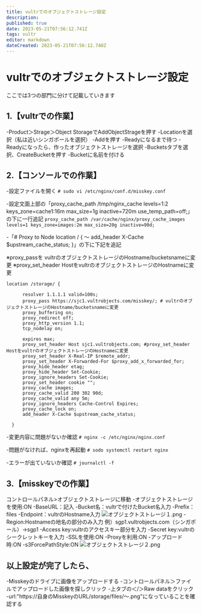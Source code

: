 ```yaml
---
title: vultrでのオブジェクトストレージ設定
description: 
published: true
date: 2023-05-21T07:56:12.741Z
tags: vultr
editor: markdown
dateCreated: 2023-05-21T07:56:12.740Z
---
```


# vultrでのオブジェクトストレージ設定
ここでは3つの部門に分けて記載していきます


## 1.【vultrでの作業】
-Product＞Strage＞Object StorageでAddObjectStrageを押す
-Locationを選択（私は近いシンガポールを選択）
-Addを押す
-Readyになるまで待つ
-Readyになったら、作ったオブジェクトストレージを選択
-Bucketsタブを選択、CreateBucketを押す
-Bucketに名前を付ける

## 2.【コンソールでの作業】
-設定ファイルを開く
```# sudo vi /etc/nginx/conf.d/misskey.conf```


-設定文面上部の「proxy_cache_path /tmp/nginx_cache levels=1:2 keys_zone=cache1:16m max_size=1g inactive=720m use_temp_path=off;」の下に一行追記
```proxy_cache_path /var/cache/nginx/proxy_cache_images levels=1 keys_zone=images:2m max_size=20g inactive=90d;```

-「# Proxy to Node
    location / {
	～
       add_header X-Cache $upstream_cache_status;
       }」の下に下記を追記

※proxy_passを vultrのオブジェクトストレージのHostname/bucketsnameに変更
※proxy_set_header HostをvultrのオブジェクトストレージのHostnameに変更

```
location /storage/ {

      resolver 1.1.1.1 valid=100s;
      proxy_pass https://sjc1.vultrobjects.com/misskey/; # vultrのオブジェクトストレージのHostname/bucketsnameに変更
      proxy_buffering on;
      proxy_redirect off;
      proxy_http_version 1.1;
      tcp_nodelay on;

      expires max;
      proxy_set_header Host sjc1.vultrobjects.com; #proxy_set_header HostをvultrのオブジェクトストレージのHostnameに変更
      proxy_set_header X-Real-IP $remote_addr;
      proxy_set_header X-Forwarded-For $proxy_add_x_forwarded_for;
      proxy_hide_header etag;
      proxy_hide_header Set-Cookie;
      proxy_ignore_headers Set-Cookie;
      proxy_set_header cookie "";
      proxy_cache images;
      proxy_cache_valid 200 302 90d;
      proxy_cache_valid any 5m;
      proxy_ignore_headers Cache-Control Expires;
      proxy_cache_lock on;
      add_header X-Cache $upstream_cache_status;

  }
 ```

-変更内容に問題がないか確認
```# nginx -c /etc/nginx/nginx.conf```

-問題がなければ、nginxを再起動
```# sodo systemctl restart nginx```

-エラーが出ていないか確認
```# journalctl -f```

## 3.【misskeyでの作業】

コントロールパネル>オブジェクトストレージに移動
-オブジェクトストレージを使用:ON
-BaseURL：記入
-Bucket名：vultrで付けたBucket名入力
-Prefix：files
-Endpoint：vultrのHostname入力
![オブジェクトストレージ１.png](/beaco/オブジェクトストレージ１.png)
-Region:Hostnameの地名の部分のみ入力
	例）sgp1.vultrobjects.com（シンガポール）→sgp1
-Access key:vultrのアクセスキー部分を入力
-Secret key:vultrのシークレットキーを入力
-SSLを使用:ON
-Proxyを利用:ON
-アップロード時:ON
-s3ForcePathStyle:ON
![オブジェクトストレージ２.png](/beaco/オブジェクトストレージ２.png)

## 以上設定が完了したら、
-Misskeyのドライブに画像をアップロードする
-コントロールパネル＞ファイルでアップロードした画像を探しクリック
-上タブの＜/＞Raw dataをクリック
-url:"https://自身のMisskeyのURL/storage/files/～.png"になっていることを確認する

